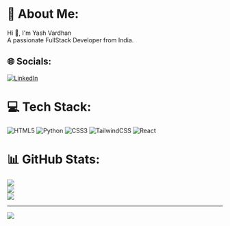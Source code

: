 # 💫 About Me:
Hi 👋, I'm Yash Vardhan<br>A passionate FullStack Developer from India.


## 🌐 Socials:
[![LinkedIn](https://img.shields.io/badge/LinkedIn-%230077B5.svg?logo=linkedin&logoColor=white)](https://linkedin.com/in/vardhan-yash3105) 

# 💻 Tech Stack:
![HTML5](https://img.shields.io/badge/html5-%23E34F26.svg?style=for-the-badge&logo=html5&logoColor=white) ![Python](https://img.shields.io/badge/python-3670A0?style=for-the-badge&logo=python&logoColor=ffdd54) ![CSS3](https://img.shields.io/badge/css3-%231572B6.svg?style=for-the-badge&logo=css3&logoColor=white) ![TailwindCSS](https://img.shields.io/badge/tailwindcss-%2338B2AC.svg?style=for-the-badge&logo=tailwind-css&logoColor=white) ![React](https://img.shields.io/badge/react-%2320232a.svg?style=for-the-badge&logo=react&logoColor=%2361DAFB) 
# 📊 GitHub Stats:
![](https://github-readme-stats.vercel.app/api?username=yashvardhan3105&theme=dark&hide_border=true&include_all_commits=true&count_private=false)<br/>
![](https://github-readme-streak-stats.herokuapp.com/?user=yashvardhan3105&theme=dark&hide_border=true)<br/>
![](https://github-readme-stats.vercel.app/api/top-langs/?username=yashvardhan3105&theme=dark&hide_border=true&include_all_commits=true&count_private=false&layout=compact)

---
[![](https://visitcount.itsvg.in/api?id=yashvardhan3105&icon=3&color=10)](https://visitcount.itsvg.in)

<!-- Proudly created with GPRM ( https://gprm.itsvg.in ) -->
